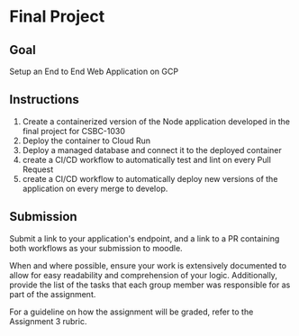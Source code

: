 # Final Project

## Goal

Setup an End to End Web Application on GCP

## Instructions

1. Create a containerized version of the Node application developed in the final project for CSBC-1030
2. Deploy the container to Cloud Run
3. Deploy a managed database and connect it to the deployed container
4. create a CI/CD workflow to automatically test and lint on every Pull Request
5. create a CI/CD workflow to automatically deploy new versions of the application on every merge to develop.

## Submission

Submit a link to your application's endpoint, and a link to a PR containing both workflows as your submission to moodle. 

When and where possible, ensure your work is extensively documented to allow for easy readability and comprehension of your logic. Additionally, provide the list of the tasks that each group member was responsible for as part of the assignment.

For a guideline on how the assignment will be graded, refer to the Assignment 3 rubric.